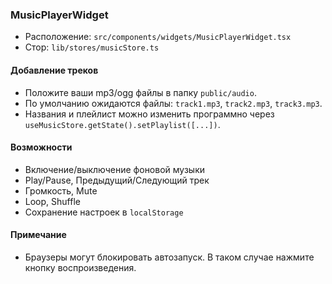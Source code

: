 ### MusicPlayerWidget

- Расположение: `src/components/widgets/MusicPlayerWidget.tsx`
- Стор: `lib/stores/musicStore.ts`

#### Добавление треков
- Положите ваши mp3/ogg файлы в папку `public/audio`.
- По умолчанию ожидаются файлы: `track1.mp3`, `track2.mp3`, `track3.mp3`.
- Названия и плейлист можно изменить программно через `useMusicStore.getState().setPlaylist([...])`.

#### Возможности
- Включение/выключение фоновой музыки
- Play/Pause, Предыдущий/Следующий трек
- Громкость, Mute
- Loop, Shuffle
- Сохранение настроек в `localStorage`

#### Примечание
- Браузеры могут блокировать автозапуск. В таком случае нажмите кнопку воспроизведения.